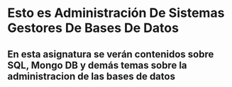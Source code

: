 # Esto es Administración De Sistemas Gestores De Bases De Datos


## En esta asignatura se verán contenidos sobre SQL, Mongo DB y demás temas sobre la administracion de las bases de datos